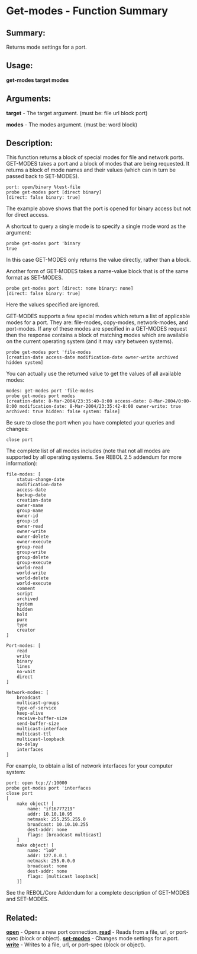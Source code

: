 # Get-modes - Function Summary

## Summary:

Returns mode settings for a port.

## Usage:

**get-modes target modes**

## Arguments:

**target** - The target argument. (must be: file url block port)

**modes** - The modes argument. (must be: word block)

## Description:

This function returns a block of special modes for file and network ports. GET-MODES takes a port and a block of modes that are being requested. It returns a block of mode names and their values (which can in turn be passed back to SET-MODES).

```
port: open/binary %test-file
probe get-modes port [direct binary]
[direct: false binary: true]
```

The example above shows that the port is opened for binary access but not for direct access.

A shortcut to query a single mode is to specify a single mode word as the argument:

```
probe get-modes port 'binary
true
```

In this case GET-MODES only returns the value directly, rather than a block.

Another form of GET-MODES takes a name-value block that is of the same format as SET-MODES.

```
probe get-modes port [direct: none binary: none]
[direct: false binary: true]
```

Here the values specified are ignored.

GET-MODES supports a few special modes which return a list of applicable modes for a port. They are: file-modes, copy-modes, network-modes, and port-modes. If any of these modes are specified in a GET-MODES request then the response contains a block of matching modes which are available on the current operating system (and it may vary between systems).

```
probe get-modes port 'file-modes
[creation-date access-date modification-date owner-write archived hidden system]
```

You can actually use the returned value to get the values of all available modes:

```
modes: get-modes port 'file-modes
probe get-modes port modes
[creation-date: 8-Mar-2004/23:35:40-8:00 access-date: 8-Mar-2004/0:00-8:00 modification-date: 8-Mar-2004/23:35:42-8:00 owner-write: true archived: true hidden: false system: false]
```

Be sure to close the port when you have completed your queries and changes:

```
close port
```

The complete list of all modes includes (note that not all modes are supported by all operating systems. See REBOL 2.5 addendum for more information):

```
file-modes: [
	status-change-date
	modification-date
	access-date
	backup-date
	creation-date
	owner-name
	group-name
	owner-id
	group-id
	owner-read
	owner-write
	owner-delete
	owner-execute
	group-read
	group-write
	group-delete
	group-execute
	world-read
	world-write
	world-delete
	world-execute
	comment
	script
	archived
	system
	hidden
	hold
	pure
	type
	creator
]
```

```
Port-modes: [
	read
	write
	binary
	lines
	no-wait
	direct
]
```

```
Network-modes: [
	broadcast
	multicast-groups
	type-of-service
	keep-alive
	receive-buffer-size
	send-buffer-size
	multicast-interface
	multicast-ttl
	multicast-loopback
	no-delay
	interfaces
]
```

For example, to obtain a list of network interfaces for your computer system:

```
port: open tcp://:10000
probe get-modes port 'interfaces
close port
[
	make object! [
		name: "if16777219"
		addr: 10.10.10.95
		netmask: 255.255.255.0
		broadcast: 10.10.10.255
		dest-addr: none
		flags: [broadcast multicast]
	] 
	make object! [
		name: "lo0"
		addr: 127.0.0.1
		netmask: 255.0.0.0
		broadcast: none
		dest-addr: none
		flags: [multicast loopback]
	]]
```

See the REBOL/Core Addendum for a complete description of GET-MODES and SET-MODES.

## Related:

[**open**](http://www.rebol.com/docs/words/wopen.html) - Opens a new port connection.
[**read**](http://www.rebol.com/docs/words/wread.html) - Reads from a file, url, or port-spec (block or object).
[**set-modes**](http://www.rebol.com/docs/words/wset-modes.html) - Changes mode settings for a port.
[**write**](http://www.rebol.com/docs/words/wwrite.html) - Writes to a file, url, or port-spec (block or object).